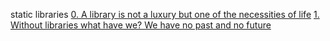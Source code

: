 static libraries
[0. A library is not a luxury but one of the necessities of life](libmy.a)
[1. Without libraries what have we? We have no past and no future](create_static_lib.sh)


